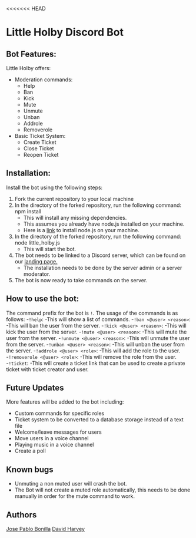 <<<<<<< HEAD
# Little Holby Discord Bot

## Bot Features:

Little Holby offers:
- Moderation commands:
    - Help
    - Ban
    - Kick
    - Mute
    - Unmute
    - Unban
    - Addrole
    - Removerole
- Basic Ticket System:
    - Create Ticket
    - Close Ticket
    - Reopen Ticket

## Installation:
Install the bot using the following steps:
1. Fork the current repository to your local machine
2. In the directory of the forked repository, run the following command: npm install
    - This will install any missing dependencies.
    - This assumes you already have node.js installed on your machine.
    - Here is a [link](https://nodejs.org/en/) to install node.js on your machine.
3. In the directory of the forked repository, run the following command: node little_holby.js
    - This will start the bot.
4. The bot needs to be linked to a Discord server, which can be found on our [landing page.](http://littleholby.com.s3-website-us-east-1.amazonaws.com/)
    - The installation needs to be done by the server admin or a server moderator.
5. The bot is now ready to take commands on the server.

## How to use the bot:
The command prefix for the bot is `!`.
The usage of the commands is as follows:
    -`!help`:
        -This will show a list of commands.
    -`!ban <@user> <reason>`:
        -This will ban the user from the server.
    -`!kick <@user> <reason>`:
        -This will kick the user from the server.
    -`!mute <@user> <reason>`:
        -This will mute the user from the server.
    -`!unmute <@user> <reason>`:
        -This will unmute the user from the server.
    -`!unban <@user> <reason>`:
        -This will unban the user from the server.
    -`!addrole <@user> <role>`:
        -This will add the role to the user.
    -`!removerole <@user> <role>`:
        -This will remove the role from the user.
    -`!ticket`:
        -This will create a ticket link that can be used to create a private ticket with ticket creator and user.

## Future Updates

More features will be added to the bot including:
- Custom commands for specific roles
- Ticket system to be converted to a database storage instead of a text file
- Welcome/leave messages for users
- Move users in a voice channel
- Playing music in a voice channel
- Create a poll

## Known bugs
- Unmuting a non muted user will crash the bot.
- The Bot will not create a muted role automatically, this needs to be done manually in order for the mute command to work.
## Authors
[Jose Pablo Bonilla](https://github.com/JosePabloBonilla)
[David Harvey](https://github.com/dhreyes)